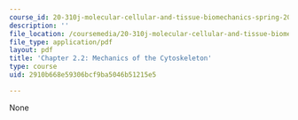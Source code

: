 ```yaml
---
course_id: 20-310j-molecular-cellular-and-tissue-biomechanics-spring-2015
description: ''
file_location: /coursemedia/20-310j-molecular-cellular-and-tissue-biomechanics-spring-2015/2910b668e59306bcf9ba5046b51215e5_MIT20_310JS15_Kamm2.2.pdf
file_type: application/pdf
layout: pdf
title: 'Chapter 2.2: Mechanics of the Cytoskeleton'
type: course
uid: 2910b668e59306bcf9ba5046b51215e5

---
```

None